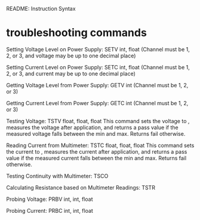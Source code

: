 README: Instruction Syntax


# troubleshooting commands 
Setting Voltage Level on Power Supply:
SETV int<channel>, float<voltage>
(Channel must be 1, 2, or 3, and voltage may be up to one decimal place)

Setting Current Level on Power Supply:
SETC int<channel>, float<current>
(Channel must be 1, 2, or 3, and current may be up to one decimal place)

Getting Voltage Level from Power Supply:
GETV int<channel>
(Channel must be 1, 2, or 3)

Getting Current Level from Power Supply:
GETC int<channel>
(Channel must be 1, 2, or 3)




Testing Voltage:
TSTV float<voltage>, float<minimum>, float<maximum>
This command sets the voltage to <voltage>, measures the voltage after application, and returns a pass value if the measured voltage falls between the min and max. Returns fail otherwise.

Reading Current from Multimeter:
TSTC float<current>, float<minimum>, float<maximum>
This command sets the current to <current>, measures the current after application, and returns a pass value if the measured current falls between the min and max. Returns fail otherwise.

Testing Continuity with Multimeter:
TSCO

Calculating Resistance based on Multimeter Readings:
TSTR

Probing Voltage:
PRBV int<minimum>, int<maximum>, float<step>

Probing Current:
PRBC int<minimum>, int<maximum>, float<step>


